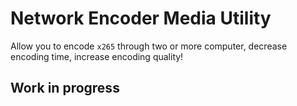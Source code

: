# Network Encoder Media Utility

Allow you to encode `x265` through two or more computer, decrease encoding time, increase encoding quality!

## Work in progress